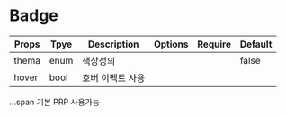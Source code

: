 # Badge

| Props | Tpye | Description      | Options | Require | Default |
| ----- | ---- | ---------------- | ------- | ------- | ------- |
| thema | enum | 색상정의         |         |         | false   |
| hover | bool | 호버 이펙트 사용 |         |         |         |

...span 기본 PRP 사용가능
